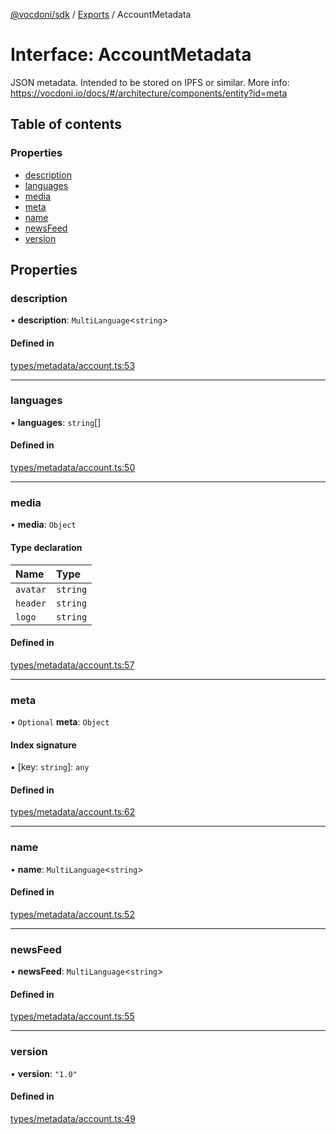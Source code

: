 [@vocdoni/sdk](/sdk) / [Exports](../modules) / AccountMetadata

# Interface: AccountMetadata

JSON metadata. Intended to be stored on IPFS or similar.
More info: https://vocdoni.io/docs/#/architecture/components/entity?id=meta

## Table of contents

### Properties

- [description](AccountMetadata#description)
- [languages](AccountMetadata#languages)
- [media](AccountMetadata#media)
- [meta](AccountMetadata#meta)
- [name](AccountMetadata#name)
- [newsFeed](AccountMetadata#newsfeed)
- [version](AccountMetadata#version)

## Properties

### description

• **description**: `MultiLanguage`\<`string`\>

#### Defined in

[types/metadata/account.ts:53](https://github.com/vocdoni/vocdoni-sdk/blob/9e24a20/src/types/metadata/account.ts#L53)

___

### languages

• **languages**: `string`[]

#### Defined in

[types/metadata/account.ts:50](https://github.com/vocdoni/vocdoni-sdk/blob/9e24a20/src/types/metadata/account.ts#L50)

___

### media

• **media**: `Object`

#### Type declaration

| Name | Type |
| :------ | :------ |
| `avatar` | `string` |
| `header` | `string` |
| `logo` | `string` |

#### Defined in

[types/metadata/account.ts:57](https://github.com/vocdoni/vocdoni-sdk/blob/9e24a20/src/types/metadata/account.ts#L57)

___

### meta

• `Optional` **meta**: `Object`

#### Index signature

▪ [key: `string`]: `any`

#### Defined in

[types/metadata/account.ts:62](https://github.com/vocdoni/vocdoni-sdk/blob/9e24a20/src/types/metadata/account.ts#L62)

___

### name

• **name**: `MultiLanguage`\<`string`\>

#### Defined in

[types/metadata/account.ts:52](https://github.com/vocdoni/vocdoni-sdk/blob/9e24a20/src/types/metadata/account.ts#L52)

___

### newsFeed

• **newsFeed**: `MultiLanguage`\<`string`\>

#### Defined in

[types/metadata/account.ts:55](https://github.com/vocdoni/vocdoni-sdk/blob/9e24a20/src/types/metadata/account.ts#L55)

___

### version

• **version**: ``"1.0"``

#### Defined in

[types/metadata/account.ts:49](https://github.com/vocdoni/vocdoni-sdk/blob/9e24a20/src/types/metadata/account.ts#L49)
